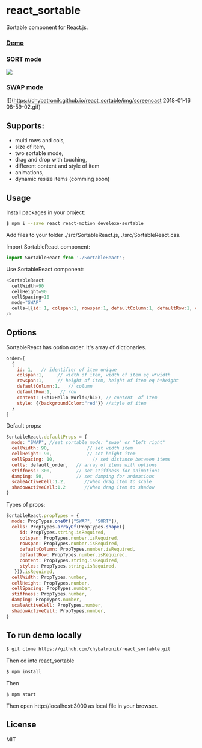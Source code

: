 # react_sortable

Sortable component for React.js.
### [Demo]

### SORT mode
![](https://chybatronik.github.io/react_sortable/img/ezgif.com-optimize.gif)

###  SWAP mode
![](https://chybatronik.github.io/react_sortable/img/screencast 2018-01-16 08-59-02.gif)


## Supports:

- multi rows and cols,
- size of item,
- two sortable mode,
- drag and drop with touching,
- different content and style of item
- animations,
- dynamic resize items (comming soon)

## Usage

Install packages in your project:

```sh
$ npm i --save react react-motion develexe-sortable
```

Add files to your folder ./src/SortableReact.js, ./src/SortableReact.css.

Import SortableReact component:

```javascript
import SortableReact from './SortableReact';
```

Use SortableReact component:

```javascript
<SortableReact
  cellWidth=90
  cellHeight=90
  cellSpacing=10
  mode="SWAP"
  cells=[{id: 1, colspan:1, rowspan:1, defaultColumn:1, defaultRow:1, content: (<h1>Hello</h1>), style:{backgroundColor:"green"}}]
/>
```

## Options
SortableReact has option order. It's array of dictionaries.

```javascript
order=[
  {
    id: 1,   // identifier of item unique
    colspan:1,     // width of item, width of item eq w*width
    rowspan:1,     // height of item, height of item eq h*height
    defaultColumn:1,   // column
    defaultRow:1,   // row
    content: (<h1>Hello World</h1>), // content  of item
    style: {{backgroundColor:"red"}} //style of item
  }
]
```

Default props:

```javascript
SortableReact.defaultProps = {
  mode: "SWAP", //set sortable mode: "swap" or "left_right"
  cellWidth: 90,              // set width item
  cellHeight: 90,             // set height item
  cellSpacing: 10,              // set distance between items
  cells: default_order,   // array of items with options
  stiffness: 300,         // set stiffness for animations
  damping: 50,            // set damping for animations
  scaleActiveCell:1.2,       //when drag item to scale
  shadowActiveCell:1.2       //when drag item to shadow
}
```

Types of props:

```javascript
SortableReact.propTypes = {
  mode: PropTypes.oneOf(["SWAP", "SORT"]),
  cells: PropTypes.arrayOf(PropTypes.shape({
     id: PropTypes.string.isRequired,
     colspan: PropTypes.number.isRequired,
     rowspan: PropTypes.number.isRequired,
     defaultColumn: PropTypes.number.isRequired,
     defaultRow: PropTypes.number.isRequired,
     content: PropTypes.string.isRequired,
     styles: PropTypes.string.isRequired,
   })).isRequired,
  cellWidth: PropTypes.number,
  cellHeight: PropTypes.number,
  cellSpacing: PropTypes.number,
  stiffness: PropTypes.number,
  damping: PropTypes.number,
  scaleActiveCell: PropTypes.number,
  shadowActiveCell: PropTypes.number,
}
```

## To run demo locally

```sh
$ git clone https://github.com/chybatronik/react_sortable.git
```
Then cd into react_sortable
```sh
$ npm install
```
Then
```sh
$ npm start
```

Then open http://localhost:3000 as local file in your browser.

License
----

MIT

[//]: #

[Demo]: <https://chybatronik.github.io/react_sortable/build/>
